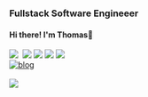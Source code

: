 <div>
  <h3>Fullstack Software Engineeer</h3>
  <h4>Hi there! I'm Thomas🤚</h4> 
  <img src="https://img.shields.io/badge/React-61DAFB?style=flat&logo=React&logoColor=white"/>&nbsp;
  <img src="https://img.shields.io/badge/Next.js-000000?style=flat&logo=Next.js&logoColor=white"/>
  <img src="https://img.shields.io/badge/TypeScript-3178C6?style=flat&logo=TypeScript&logoColor=white"/>
  <img src="https://img.shields.io/badge/HTML5-E34F26?style=flat&logo=HTML5&logoColor=white"/> 
  <img src="https://img.shields.io/badge/CSS3-1572B6?style=flat&logo=CSS3&logoColor=white"/>
  <div>
    <a href="https://kangs-develop.tistory.com/" target="_blank"><img src="https://img.shields.io/badge/Tech_Blog-red" alt="blog"/></a>
  </div>
  <br />
  <div>
    <a href="https://hits.seeyoufarm.com"><img src="https://hits.seeyoufarm.com/api/count/incr/badge.svg?url=https%3A%2F%2Fgithub.com%2Fkangactor123&count_bg=%233D5BC8&title_bg=%23555555&icon=&icon_color=%23E7E7E7&title=hits&edge_flat=false"/></a>
  </div>
</div>
